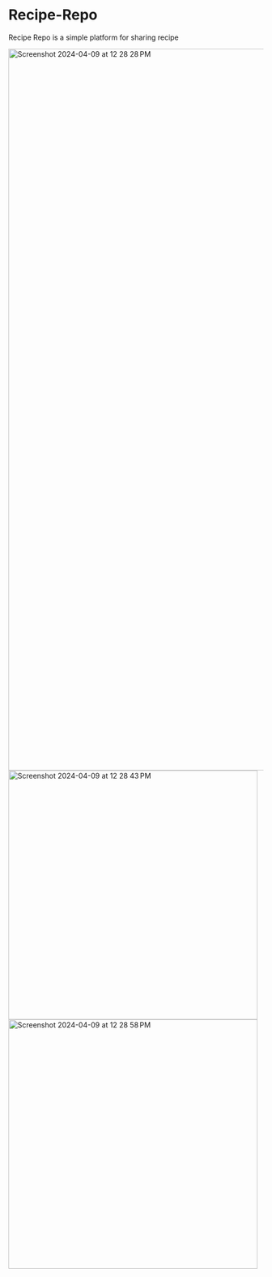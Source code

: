 # Recipe-Repo
Recipe Repo is a simple platform for sharing recipe


<img width="1425" alt="Screenshot 2024-04-09 at 12 28 28 PM" src="https://github.com/Abhigyan126/Recipe-Repo/assets/108809711/cb3aacd0-7778-4f70-a750-68efc9c2af41"><br>
<img width="492" alt="Screenshot 2024-04-09 at 12 28 43 PM" src="https://github.com/Abhigyan126/Recipe-Repo/assets/108809711/415043d6-4e44-46ac-b966-40c6c5efa33d"><br>
<img align="center" width="492" alt="Screenshot 2024-04-09 at 12 28 58 PM" src="https://github.com/Abhigyan126/Recipe-Repo/assets/108809711/dc85bdcf-fe4d-41a8-b823-ce4a852b2a60">

